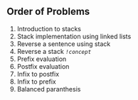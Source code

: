 ## Order of Problems

1. Introduction to stacks
2. Stack implementation using linked lists
3. Reverse a sentence using stack
4. Reverse a stack    *`!concept`*
5. Prefix evaluation
6. Postfix evaluation
7. Infix to postfix
8. Infix to prefix
9. Balanced paranthesis
